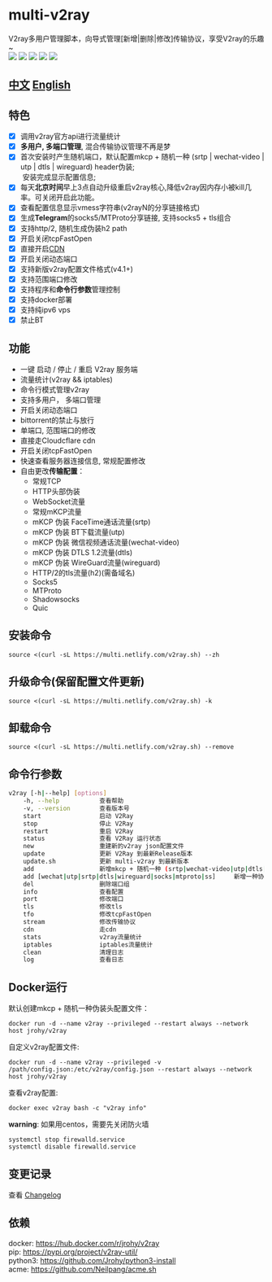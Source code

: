 # multi-v2ray
V2ray多用户管理脚本，向导式管理[新增|删除|修改]传输协议，享受V2ray的乐趣~  
![](https://img.shields.io/pypi/v/v2ray-util.svg) 
![](https://img.shields.io/docker/pulls/tayshorangi/v2ray.svg)
![](https://img.shields.io/github/stars/tayshorangi/M-v2ray.svg) 
![](https://img.shields.io/github/forks/tayshorangi/M-v2ray.svg) 
![](https://img.shields.io/github/license/tayshorangi/M-v2ray.svg)

## [中文](README.md)  [English](README_EN.md)

## 特色
- [x] 调用v2ray官方api进行流量统计
- [x] **多用户, 多端口管理**, 混合传输协议管理不再是梦
- [x] 首次安装时产生随机端口，默认配置mkcp + 随机一种 (srtp | wechat-video | utp | dtls | wireguard) header伪装;  
  安装完成显示配置信息;
- [x] 每天**北京时间**早上3点自动升级重启v2ray核心,降低v2ray因内存小被kill几率。可关闭开启此功能。
- [x] 查看配置信息显示vmess字符串(v2rayN的分享链接格式)
- [x] 生成**Telegram**的socks5/MTProto分享链接, 支持socks5 + tls组合
- [x] 支持http/2, 随机生成伪装h2 path
- [x] 开启关闭tcpFastOpen
- [x] 直接开启[CDN](https://github.com/tayshorangi/M-v2ray/wiki/CloudFlare-cdn%E4%BB%A3%E7%90%86v2ray%E6%B5%81%E9%87%8F)
- [x] 开启关闭动态端口
- [x] 支持新版v2ray配置文件格式(v4.1+)
- [x] 支持范围端口修改
- [x] 支持程序和**命令行参数**管理控制
- [x] 支持docker部署
- [x] 支持纯ipv6 vps
- [x] 禁止BT

## 功能
- 一键 启动 / 停止 / 重启 V2ray 服务端
- 流量统计(v2ray && iptables)
- 命令行模式管理v2ray
- 支持多用户， 多端口管理
- 开启关闭动态端口
- bittorrent的禁止与放行
- 单端口, 范围端口的修改
- 直接走Cloudcflare cdn
- 开启关闭tcpFastOpen
- 快速查看服务器连接信息, 常规配置修改
- 自由更改**传输配置**：
  - 常规TCP
  - HTTP头部伪装
  - WebSocket流量
  - 常规mKCP流量
  - mKCP 伪装 FaceTime通话流量(srtp)
  - mKCP 伪装 BT下载流量(utp)
  - mKCP 伪装 微信视频通话流量(wechat-video)
  - mKCP 伪装 DTLS 1.2流量(dtls)
  - mKCP 伪装 WireGuard流量(wireguard)
  - HTTP/2的tls流量(h2)(需备域名) 
  - Socks5
  - MTProto
  - Shadowsocks
  - Quic

## 安装命令
```
source <(curl -sL https://multi.netlify.com/v2ray.sh) --zh
```

## 升级命令(保留配置文件更新)
```
source <(curl -sL https://multi.netlify.com/v2ray.sh) -k
```

## 卸载命令
```
source <(curl -sL https://multi.netlify.com/v2ray.sh) --remove
```

## 命令行参数
```bash
v2ray [-h|--help] [options]
    -h, --help           查看帮助
    -v, --version        查看版本号
    start                启动 V2Ray
    stop                 停止 V2Ray
    restart              重启 V2Ray
    status               查看 V2Ray 运行状态
    new                  重建新的v2ray json配置文件
    update               更新 V2Ray 到最新Release版本
    update.sh            更新 multi-v2ray 到最新版本
    add                  新增mkcp + 随机一种 (srtp|wechat-video|utp|dtls|wireguard) header伪装的端口(Group)
    add [wechat|utp|srtp|dtls|wireguard|socks|mtproto|ss]     新增一种协议的组，端口随机,如 v2ray add utp 为新增utp协议
    del                  删除端口组
    info                 查看配置
    port                 修改端口
    tls                  修改tls
    tfo                  修改tcpFastOpen
    stream               修改传输协议
    cdn                  走cdn
    stats                v2ray流量统计
    iptables             iptables流量统计
    clean                清理日志
    log                  查看日志
```

## Docker运行

默认创建mkcp + 随机一种伪装头配置文件：
```
docker run -d --name v2ray --privileged --restart always --network host jrohy/v2ray
```

自定义v2ray配置文件:
```
docker run -d --name v2ray --privileged -v /path/config.json:/etc/v2ray/config.json --restart always --network host jrohy/v2ray
```

查看v2ray配置:
```
docker exec v2ray bash -c "v2ray info"
```

**warning**: 如果用centos，需要先关闭防火墙
```
systemctl stop firewalld.service
systemctl disable firewalld.service
```

## 变更记录
查看 [Changelog](https://github.com/tayshorangi/M-v2ray/blob/master/Changelog.md)

## 依赖
docker: https://hub.docker.com/r/jrohy/v2ray  
pip: https://pypi.org/project/v2ray-util/  
python3: https://github.com/Jrohy/python3-install  
acme: https://github.com/Neilpang/acme.sh